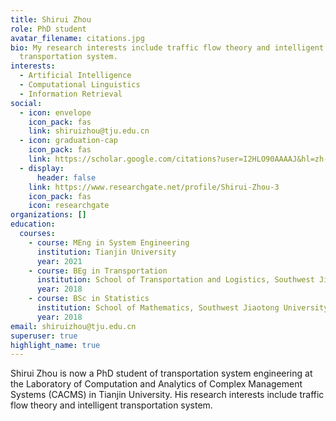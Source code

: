 ```yaml
---
title: Shirui Zhou
role: PhD student
avatar_filename: citations.jpg
bio: My research interests include traffic flow theory and intelligent
  transportation system.
interests:
  - Artificial Intelligence
  - Computational Linguistics
  - Information Retrieval
social:
  - icon: envelope
    icon_pack: fas
    link: shiruizhou@tju.edu.cn
  - icon: graduation-cap
    icon_pack: fas
    link: https://scholar.google.com/citations?user=I2HLO90AAAAJ&hl=zh-CN&oi=ao
  - display:
      header: false
    link: https://www.researchgate.net/profile/Shirui-Zhou-3
    icon_pack: fas
    icon: researchgate
organizations: []
education:
  courses:
    - course: MEng in System Engineering
      institution: Tianjin University
      year: 2021
    - course: BEg in Transportation
      institution: School of Transportation and Logistics, Southwest Jiaotong University
      year: 2018
    - course: BSc in Statistics
      institution: School of Mathematics, Southwest Jiaotong University
      year: 2018
email: shiruizhou@tju.edu.cn
superuser: true
highlight_name: true
---
```

Shirui Zhou is now a PhD student of transportation system engineering at the Laboratory of Computation and Analytics of Complex Management Systems (CACMS) in Tianjin University. His research interests include  traffic flow theory and intelligent transportation system.